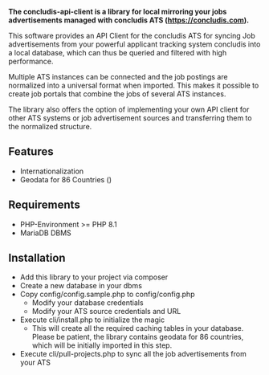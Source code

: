 
**The concludis-api-client is a library for local mirroring your jobs advertisements managed with concludis ATS (https://concludis.com).**

This software provides an API Client for the concludis ATS for syncing Job advertisements from your powerful 
applicant tracking system concludis into a local database, which can thus be queried and filtered with high performance.

Multiple ATS instances can be connected and the job postings are normalized into a universal format when imported.
This makes it possible to create job portals that combine the jobs of several ATS instances.

The library also offers the option of implementing your own API client for other ATS systems or job advertisement 
sources and transferring them to the normalized structure.

## Features
- Internationalization
- Geodata for 86 Countries ()

## Requirements
- PHP-Environment >= PHP 8.1
- MariaDB DBMS 

## Installation

- Add this library to your project via composer
- Create a new database in your dbms
- Copy config/config.sample.php to config/config.php
  - Modify your database credentials 
  - Modify your ATS source credentials and URL
- Execute cli/install.php to initialize the magic
  - This will create all the required caching tables in your database. Please be patient, the library contains geodata for 86 countries, which will be initially imported in this step.
- Execute cli/pull-projects.php to sync all the job advertisements from your ATS